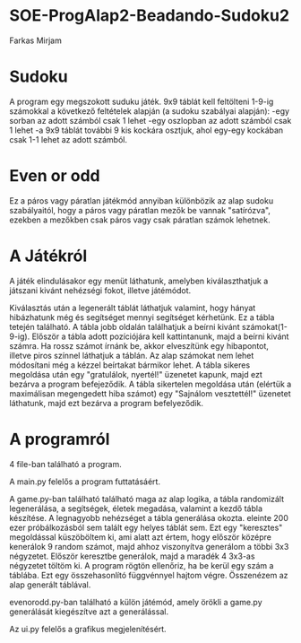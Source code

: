 # SOE-ProgAlap2-Beadando-Sudoku2
Farkas Mirjam

# Sudoku
A program egy megszokott suduku játék. 9x9 táblát kell feltölteni 1-9-ig számokkal a következő feltételek alapján (a sudoku szabályai alapján): -egy sorban az adott számból csak 1 lehet -egy oszlopban az adott számból csak 1 lehet -a 9x9 táblát további 9 kis kockára osztjuk, ahol egy-egy kockában csak 1-1 lehet az adott számból.

# Even or odd
Ez a páros vagy páratlan játékmód annyiban különbözik az alap sudoku szabályaitól, hogy a páros vagy páratlan mezők be vannak "satírózva", ezekben a mezőkben csak páros vagy csak páratlan számok lehetnek.

# A Játékról
A játék elindulásakor egy menüt láthatunk, amelyben kiválaszthatjuk a játszani kivánt nehézségi fokot, illetve játémódot.

Kiválasztás után a legenerált táblát láthatjuk valamint, hogy hányat hibázhatunk még és segítséget mennyi segítséget kérhetünk. Ez a tábla tetején található. A tábla jobb oldalán találhatjuk a beírni kivánt számokat(1-9-ig). Először a tábla adott pozíciójára kell kattintanunk, majd a beírni kivánt számra. Ha rossz számot írnánk be, akkor elveszítünk egy hibapontot, illetve piros színnel láthatjuk a táblán. Az alap számokat nem lehet módosítani még a kézzel beírtakat bármikor lehet. A tábla sikeres megoldása után egy "gratulálok, nyertél!" üzenetet kapunk, majd ezt bezárva a program befejeződik. A tábla sikertelen megoldása után (elértük a maximálisan megengedett hiba számot) egy "Sajnálom vesztettél!" üzenetet láthatunk, majd ezt bezárva a program befelyeződik.

# A programról
4 file-ban található a program. 

A main.py felelős a program futtatásáért.

A game.py-ban található található maga az alap logika, a tábla randomizált legenerálása, a segítségek, életek megadása, valamint a kezdő tábla készítése. A legnagyobb nehézséget a tábla generálása okozta. eleinte 200 ezer próbálkozásból sem talált egy helyes táblát sem. Ezt egy "keresztes" megoldással küszöböltem ki, ami alatt azt értem, hogy először középre kenerálok 9 random számot, majd ahhoz viszonyítva generálom a többi 3x3 négyzetet. Először keresztbe generálok, majd a maradék 4 3x3-as négyzetet töltöm ki. 
A program rögtön ellenőriz, ha be kerül egy szám a táblába. Ezt egy összehasonlító függvénnyel hajtom végre. Összenézem az alap generált táblával.

evenorodd.py-ban található a külön játémód, amely örökli a game.py generálását kiegészítve azt a generálással.

Az ui.py felelős a grafikus megjelenítésért. 